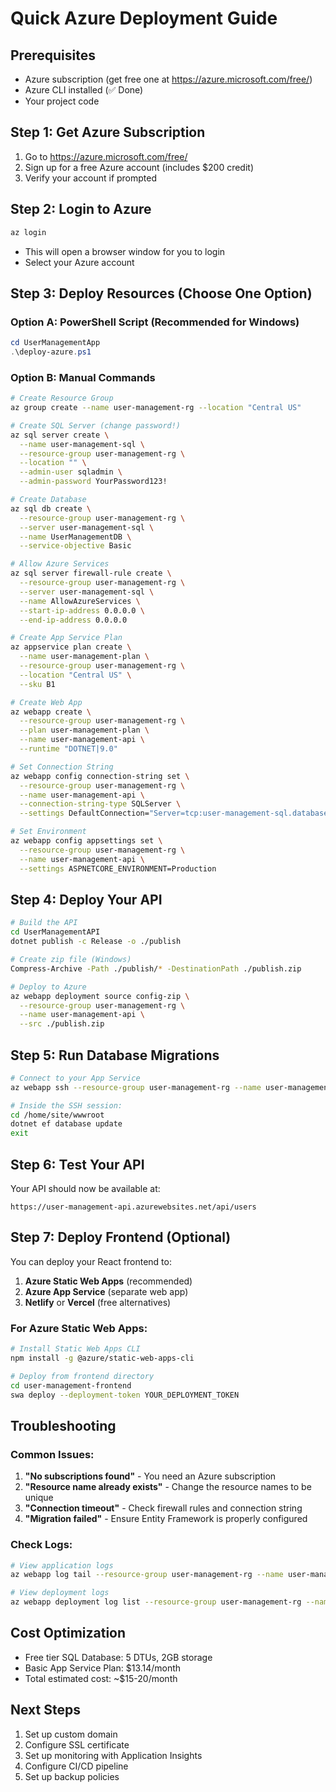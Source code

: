 # Quick Azure Deployment Guide

## Prerequisites
- Azure subscription (get free one at https://azure.microsoft.com/free/)
- Azure CLI installed (✅ Done)
- Your project code

## Step 1: Get Azure Subscription
1. Go to https://azure.microsoft.com/free/
2. Sign up for a free Azure account (includes $200 credit)
3. Verify your account if prompted

## Step 2: Login to Azure
```bash
az login
```
- This will open a browser window for you to login
- Select your Azure account

## Step 3: Deploy Resources (Choose One Option)

### Option A: PowerShell Script (Recommended for Windows)
```powershell
cd UserManagementApp
.\deploy-azure.ps1
```

### Option B: Manual Commands
```bash
# Create Resource Group
az group create --name user-management-rg --location "Central US"

# Create SQL Server (change password!)
az sql server create \
  --name user-management-sql \
  --resource-group user-management-rg \
  --location "" \
  --admin-user sqladmin \
  --admin-password YourPassword123!

# Create Database
az sql db create \
  --resource-group user-management-rg \
  --server user-management-sql \
  --name UserManagementDB \
  --service-objective Basic

# Allow Azure Services
az sql server firewall-rule create \
  --resource-group user-management-rg \
  --server user-management-sql \
  --name AllowAzureServices \
  --start-ip-address 0.0.0.0 \
  --end-ip-address 0.0.0.0

# Create App Service Plan
az appservice plan create \
  --name user-management-plan \
  --resource-group user-management-rg \
  --location "Central US" \
  --sku B1

# Create Web App
az webapp create \
  --resource-group user-management-rg \
  --plan user-management-plan \
  --name user-management-api \
  --runtime "DOTNET|9.0"

# Set Connection String
az webapp config connection-string set \
  --resource-group user-management-rg \
  --name user-management-api \
  --connection-string-type SQLServer \
  --settings DefaultConnection="Server=tcp:user-management-sql.database.windows.net,1433;Initial Catalog=UserManagementDB;Persist Security Info=False;User ID=sqladmin;Password=YourPassword123!;MultipleActiveResultSets=False;Encrypt=True;TrustServerCertificate=False;Connection Timeout=30;"

# Set Environment
az webapp config appsettings set \
  --resource-group user-management-rg \
  --name user-management-api \
  --settings ASPNETCORE_ENVIRONMENT=Production
```

## Step 4: Deploy Your API
```bash
# Build the API
cd UserManagementAPI
dotnet publish -c Release -o ./publish

# Create zip file (Windows)
Compress-Archive -Path ./publish/* -DestinationPath ./publish.zip

# Deploy to Azure
az webapp deployment source config-zip \
  --resource-group user-management-rg \
  --name user-management-api \
  --src ./publish.zip
```

## Step 5: Run Database Migrations
```bash
# Connect to your App Service
az webapp ssh --resource-group user-management-rg --name user-management-api

# Inside the SSH session:
cd /home/site/wwwroot
dotnet ef database update
exit
```

## Step 6: Test Your API
Your API should now be available at:
```
https://user-management-api.azurewebsites.net/api/users
```

## Step 7: Deploy Frontend (Optional)
You can deploy your React frontend to:
1. **Azure Static Web Apps** (recommended)
2. **Azure App Service** (separate web app)
3. **Netlify** or **Vercel** (free alternatives)

### For Azure Static Web Apps:
```bash
# Install Static Web Apps CLI
npm install -g @azure/static-web-apps-cli

# Deploy from frontend directory
cd user-management-frontend
swa deploy --deployment-token YOUR_DEPLOYMENT_TOKEN
```

## Troubleshooting

### Common Issues:
1. **"No subscriptions found"** - You need an Azure subscription
2. **"Resource name already exists"** - Change the resource names to be unique
3. **"Connection timeout"** - Check firewall rules and connection string
4. **"Migration failed"** - Ensure Entity Framework is properly configured

### Check Logs:
```bash
# View application logs
az webapp log tail --resource-group user-management-rg --name user-management-api

# View deployment logs
az webapp deployment log list --resource-group user-management-rg --name user-management-api
```

## Cost Optimization
- Free tier SQL Database: 5 DTUs, 2GB storage
- Basic App Service Plan: $13.14/month
- Total estimated cost: ~$15-20/month

## Next Steps
1. Set up custom domain
2. Configure SSL certificate
3. Set up monitoring with Application Insights
4. Configure CI/CD pipeline
5. Set up backup policies

